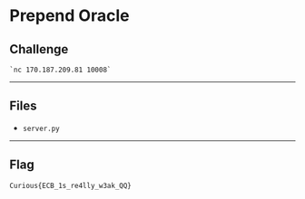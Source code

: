 # Prepend Oracle

## Challenge
```
`nc 170.187.209.81 10008`
```

---
## Files
- `server.py`

---
## Flag
```
Curious{ECB_1s_re4lly_w3ak_QQ}
```
